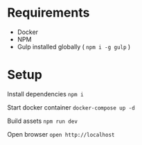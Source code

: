 # Requirements
- Docker
- NPM
- Gulp installed globally ( `npm i -g gulp` )

# Setup
Install dependencies
`npm i`

Start docker container
`docker-compose up -d`

Build assets
`npm run dev`

Open browser
`open http://localhost`
